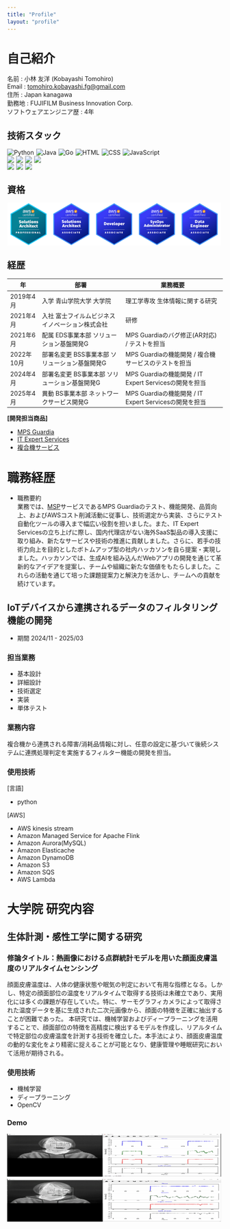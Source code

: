 ```yaml
---
title: "Profile"
layout: "profile"
---
```


# 自己紹介
名前 : 小林 友洋  (Kobayashi Tomohiro)  
Email : tomohiro.kobayashi.fg@gmail.com  
住所 : Japan kanagawa  
勤務地 : FUJIFILM Business Innovation Corp.  
ソフトウェアエンジニア歴 : 4年

## 技術スタック
<div style="display: flex; flex-wrap: wrap; gap: 5px;">
    <img src="https://img.shields.io/badge/Python-3776AB?logo=python&logoColor=fff" alt="Python">
    <img src="https://img.shields.io/badge/Java-%23ED8B00.svg?logo=openjdk&logoColor=white" alt="Java">
    <img src="https://img.shields.io/badge/Go-%2300ADD8.svg?&logo=go&logoColor=white" alt="Go">
    <img src="https://img.shields.io/badge/HTML-%23E34F26.svg?logo=html5&logoColor=white" alt="HTML">
    <img src="https://img.shields.io/badge/CSS-1572B6?logo=css3&logoColor=fff" alt="CSS">
    <img src="https://img.shields.io/badge/JavaScript-F7DF1E?logo=javascript&logoColor=000" alt="JavaScript">
</div>

<div style="display: flex; flex-wrap: wrap; gap: 5px;">
    <img src="https://img.shields.io/badge/Docker-2496ED?logo=docker&logoColor=fff" ald="docker">
    <img src="https://img.shields.io/badge/Anaconda-44A833?logo=anaconda&logoColor=fff">
    <img src="https://img.shields.io/badge/React-%2320232a.svg?logo=react&logoColor=%2361DAFB">
    <img src="https://img.shields.io/badge/Next.js-black?logo=next.js&logoColor=white">
</div>

<div style="display: flex; flex-wrap: wrap; gap: 5px;">
    <img  src="https://img.shields.io/badge/DynamoDB-4053D6?logo=amazondynamodb&logoColor=fff">
    <img  src="https://img.shields.io/badge/MySQL-4479A1?logo=mysql&logoColor=fff">
    <img  src="https://img.shields.io/badge/Redis-%23DD0031.svg?logo=redis&logoColor=white">
</div>

## 資格
<div style="display: flex; flex-wrap: wrap;">
    <img src="./aws-sap.png" width="100" height="100">
    <img src="./aws-saa.png" width="100" height="100">
    <img src="./aws-daa.png" width="100" height="100">
    <img src="./aws-soa.png" width="100" height="100">
    <img src="./aws-dea.png" width="100" height="100">
</div>

## 経歴
|年|部署|業務概要|
|---|---|---|
|2019年4月|入学 青山学院大学 大学院|理工学専攻 生体情報に関する研究|
|2021年4月|入社 富士フイルムビジネスイノベーション株式会社|研修|
|2021年6月|配属 EDS事業本部 ソリューション基盤開発G|MPS Guardiaのバグ修正(AR対応) / テストを担当|
|2022年10月|部署名変更 BSS事業本部 ソリューション基盤開発G|MPS Guardiaの機能開発 / 複合機サービスのテストを担当|
|2024年4月|部署名変更 BS事業本部 ソリューション基盤開発G|MPS Guardiaの機能開発 / IT Expert Servicesの開発を担当|
|2025年4月|異動 BS事業本部 ネットワークサービス開発G|MPS Guardiaの機能開発 / IT Expert Servicesの開発を担当|

**[開発担当商品]**
- [MPS Guardia](https://www.fujifilm.com/fb/product/software/mps_guardia)
- [IT Expert Services](https://www.fujifilm.com/fb/product/software/it_expt_svs)
- [複合機サービス](https://www.fujifilm.com/fb/support/mf_manage/mf_service)

# 職務経歴
- 職務要約   
業務では、[MSP](https://e-words.jp/w/MSP.html)サービスであるMPS Guardiaのテスト、機能開発、品質向上、およびAWSコスト削減活動に従事し、技術選定から実装、さらにテスト自動化ツールの導入まで幅広い役割を担いました。また、IT Expert Servicesの立ち上げに際し、国内代理店がない海外SaaS製品の導入支援に取り組み、新たなサービスや技術の推進に貢献しました。さらに、若手の技術力向上を目的としたボトムアップ型の社内ハッカソンを自ら提案・実現しました。ハッカソンでは、生成AIを組み込んだWebアプリの開発を通じて革新的なアイデアを提案し、チームや組織に新たな価値をもたらしました。これらの活動を通じて培った課題提案力と解決力を活かし、チームへの貢献を続けています。 

## IoTデバイスから連携されるデータのフィルタリング機能の開発
- 期間 2024/11 - 2025/03

### 担当業務  
- 基本設計
- 詳細設計
- 技術選定
- 実装
- 単体テスト
### 業務内容
複合機から連携される障害/消耗品情報に対し、任意の設定に基づいて後続システムに連携処理判定を実施するフィルター機能の開発を担当。

### 使用技術
[言語]
- python

[AWS]
- AWS kinesis stream
- Amazon Managed Service for Apache Flink
- Amazon Aurora(MySQL)
- Amazon Elasticache
- Amazon DynamoDB
- Amazon S3
- Amazon SQS
- AWS Lambda

# 大学院 研究内容

## 生体計測・感性工学に関する研究
### 修論タイトル：熱画像における点群統計モデルを用いた顔面皮膚温度のリアルタイムセンシング

顔面皮膚温度は、人体の健康状態や眠気の判定において有用な指標となる。しかし、特定の顔面部位の温度をリアルタイムで取得する技術は未確立であり、実用化には多くの課題が存在していた。特に、サーモグラフィカメラによって取得された温度データを基に生成された二次元画像から、顔面の特徴を正確に抽出することが困難であった。
本研究では、機械学習およびディープラーニングを活用することで、顔面部位の特徴を高精度に検出するモデルを作成し、リアルタイムで特定部位の皮膚温度を計測する技術を確立した。本手法により、顔面皮膚温度の動的な変化をより精密に捉えることが可能となり、健康管理や睡眠研究において活用が期待される。

### 使用技術
- 機械学習
- ディープラーニング
- OpenCV

### Demo


<div style="display: flex; flex-wrap: wrap; gap:5px;">
    <img src="./thermal_image_1-1.gif" width="500" height="100">
    <img src="./thermal_image_1-2.gif" width="500" height="100">
</div>